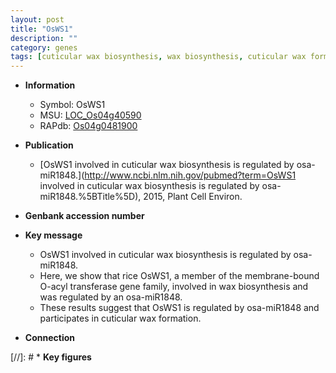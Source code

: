 ```yaml
---
layout: post
title: "OsWS1"
description: ""
category: genes
tags: [cuticular wax biosynthesis, wax biosynthesis, cuticular wax formation]
---
```


* **Information**  
    + Symbol: OsWS1  
    + MSU: [LOC_Os04g40590](http://rice.uga.edu/cgi-bin/ORF_infopage.cgi?orf=LOC_Os04g40590)  
    + RAPdb: [Os04g0481900](http://rapdb.dna.affrc.go.jp/viewer/gbrowse_details/irgsp1?name=Os04g0481900)  

* **Publication**  
    + [OsWS1 involved in cuticular wax biosynthesis is regulated by osa-miR1848.](http://www.ncbi.nlm.nih.gov/pubmed?term=OsWS1 involved in cuticular wax biosynthesis is regulated by osa-miR1848.%5BTitle%5D), 2015, Plant Cell Environ.

* **Genbank accession number**  

* **Key message**  
    + OsWS1 involved in cuticular wax biosynthesis is regulated by osa-miR1848.
    + Here, we show that rice OsWS1, a member of the membrane-bound O-acyl transferase gene family, involved in wax biosynthesis and was regulated by an osa-miR1848.
    + These results suggest that OsWS1 is regulated by osa-miR1848 and participates in cuticular wax formation.

* **Connection**  

[//]: # * **Key figures**  


